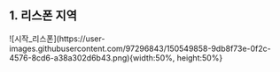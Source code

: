 ## 1. 리스폰 지역
<p>
![시작_리스폰](https://user-images.githubusercontent.com/97296843/150549858-9db8f73e-0f2c-4576-8cd6-a38a302d6b43.png){width:50%, height:50%}
</p>


